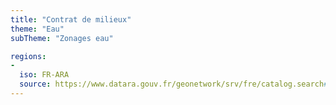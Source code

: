```yaml
---
title: "Contrat de milieux"
theme: "Eau"
subTheme: "Zonages eau"

regions:
-
  iso: FR-ARA
  source: https://www.datara.gouv.fr/geonetwork/srv/fre/catalog.search#/search?resultType=details&sortBy=relevance&from=1&to=20&fast=index&_content_type=json&any=Contrat%20de%20milieux
---
```

